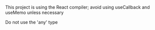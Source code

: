 This project is using the React compiler; avoid using useCallback and useMemo unless necessary

Do not use the 'any' type
